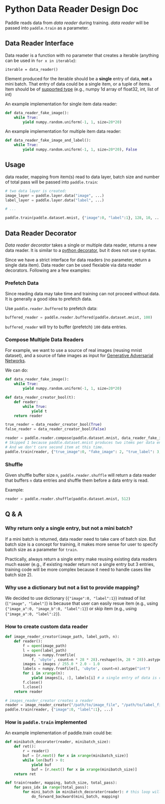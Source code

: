 # Python Data Reader Design Doc

Paddle reads data from *data reader* during training. *data reader* will be passed into `paddle.train` as a parameter.

## Data Reader Interface

Data reader is a function with no parameter that creates a iterable (anything can be used in `for x in iterable`):

```
iterable = data_reader()
```

Element produced for the iterable should be a **single** entry of data, **not** a mini batch. That entry of data could be a single item, or a tuple of items. Item should be of [supported type](http://www.paddlepaddle.org/doc/ui/data_provider/pydataprovider2.html?highlight=dense_vector#input-types) (e.g., numpy 1d array of float32, int, list of int)

An example implementation for single item data reader:

```python
def data_reader_fake_image():
	while True:
		yield numpy.random.uniform(-1, 1, size=20*20)
```

An example implementation for multiple item data reader:
```python
def data_reader_fake_image_and_label():
	while True:
		yield numpy.random.uniform(-1, 1, size=20*20), False
```

## Usage

data reader, mapping from item(s) read to data layer, batch size and number of total pass will be passed into `paddle.train`:

```python
# two data layer is created:
image_layer = paddle.layer.data("image", ...)
label_layer = paddle.layer.data("label", ...)

# ...

paddle.train(paddle.dataset.mnist, {"image":0, "label":1}, 128, 10, ...)
```

## Data Reader Decorator

*Data reader decorator* takes a single or multiple data reader, returns a new data reader. It is similar to a [python decorator](https://wiki.python.org/moin/PythonDecorators), but it does not use `@` syntax.

Since we have a strict interface for data readers (no parameter, return a single data item). Data reader can be used flexiable via data reader decorators. Following are a few examples:

### Prefetch Data

Since reading data may take time and training can not proceed without data. It is generally a good idea to prefetch data.

Use `paddle.reader.buffered` to prefetch data:

```python
buffered_reader = paddle.reader.buffered(paddle.dataset.mnist, 100)
```

`buffered_reader` will try to buffer (prefetch) `100` data entries.

### Compose Multiple Data Readers

For example, we want to use a source of real images (reusing mnist dataset), and a source of fake images as input for [Generative Adversarial Networks](https://arxiv.org/abs/1406.2661).

We can do:

```python
def data_reader_fake_image():
	while True:
		yield numpy.random.uniform(-1, 1, size=20*20)

def data_reader_creator_bool(t):
	def reader:
		while True:
			yield t
	return reader

true_reader = data_reader_creator_bool(True)
false_reader = data_reader_creator_bool(False)

reader = paddle.reader.compose(paddle.dataset.mnist, data_reader_fake_image, true_reader, false_reader)
# Skipped 1 because paddle.dataset.mnist produces two items per data entry.
# And we don't care second item at this time.
paddle.train(reader, {"true_image":0, "fake_image": 2, "true_label": 3, "false_label": 4}, ...)
```

### Shuffle

Given shuffle buffer size `n`, `paddle.reader.shuffle` will return a data reader that buffers `n` data entries and shuffle them before a data entry is read.

Example:
```python
reader = paddle.reader.shuffle(paddle.dataset.mnist, 512)
```

## Q & A

### Why return only a single entry, but not a mini batch?

If a mini batch is returned, data reader need to take care of batch size. But batch size is a concept for training, it makes more sense for user to specify batch size as a parameter for `train`.

Practically, always return a single entry make reusing existing data readers much easier (e.g., if existing reader return not a single entry but 3 entries, training code will be more complex because it need to handle cases like batch size 2).

### Why use a dictionary but not a list to provide mapping?

We decided to use dictionary (`{"image":0, "label":1}`) instead of list (`["image", "label"]`) is because that user can easily resue item (e.g., using `{"image_a":0, "image_b":0, "label":1}`) or skip item (e.g., using `{"image_a":0, "label":2}`).

### How to create custom data reader

```python
def image_reader_creator(image_path, label_path, n):
	def reader():
		f = open(image_path)
		l = open(label_path)
		images = numpy.fromfile(
			f, 'ubyte', count=n * 28 * 28).reshape((n, 28 * 28)).astype('float32')
		images = images / 255.0 * 2.0 - 1.0
		labels = numpy.fromfile(l, 'ubyte', count=n).astype("int")
		for i in xrange(n):
			yield images[i, :], labels[i] # a single entry of data is created each time
		f.close()
		l.close()
	return reader

# images_reader_creator creates a reader
reader = image_reader_creator("/path/to/image_file", "/path/to/label_file", 1024)
paddle.train(reader, {"image":0, "label":1}, ...)
```

### How is `paddle.train` implemented

An example implementation of paddle.train could be:

```python
def minibatch_decorater(reader, minibatch_size):
	def ret():
		r = reader()
		buf = [r.next() for x in xrange(minibatch_size)]
		while len(buf) > 0:
			yield buf
			buf = [r.next() for x in xrange(minibatch_size)]
	return ret

def train(reader, mapping, batch_size, total_pass):
	for pass_idx in range(total_pass):
		for mini_batch in minibatch_decorater(reader): # this loop will never end in online learning.
			do_forward_backward(mini_batch, mapping)
```
